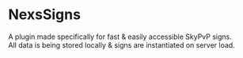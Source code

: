 # NexsSigns
A plugin made specifically for fast & easily accessible SkyPvP signs.  
All data is being stored locally & signs are instantiated on server load.
